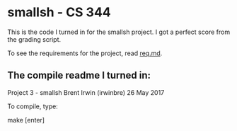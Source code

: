 # smallsh - CS 344

This is the code I turned in for the smallsh project. I got a perfect score from the grading script.

To see the requirements for the project, read [req.md](/req.md).

## The compile readme I turned in:

Project 3 - smallsh
Brent Irwin (irwinbre)
26 May 2017

To compile, type:

make [enter]

